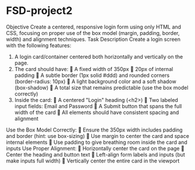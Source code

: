 # FSD-project2


Objective
Create a centered, responsive login form using only HTML and CSS, focusing on proper use
of the box model (margin, padding, border, width) and alignment techniques.
Task Description
Create a login screen with the following features:
1. A login card/container centered both horizontally and vertically on the page.
2. The card should have:
 A fixed width of 350px
 20px of internal padding
 A subtle border (1px solid #ddd) and rounded corners (border-radius: 10px)
 A light background color and a soft shadow (box-shadow)
 A total size that remains predictable (use the box model correctly)
3. Inside the card:
 A centered &quot;Login&quot; heading (&lt;h2&gt;)
 Two labeled input fields: Email and Password
 A Submit button that spans the full width of the card
 All elements should have consistent spacing and alignment

Use the Box Model Correctly:
 Ensure the 350px width includes padding and border (hint: use box-sizing)
 Use margin to center the card and space internal elements
 Use padding to give breathing room inside the card and inputs
Use Proper Alignment:
 Horizontally center the card on the page
 Center the heading and button text
 Left-align form labels and inputs (but make inputs full width)
 Vertically center the entire card in the viewport
